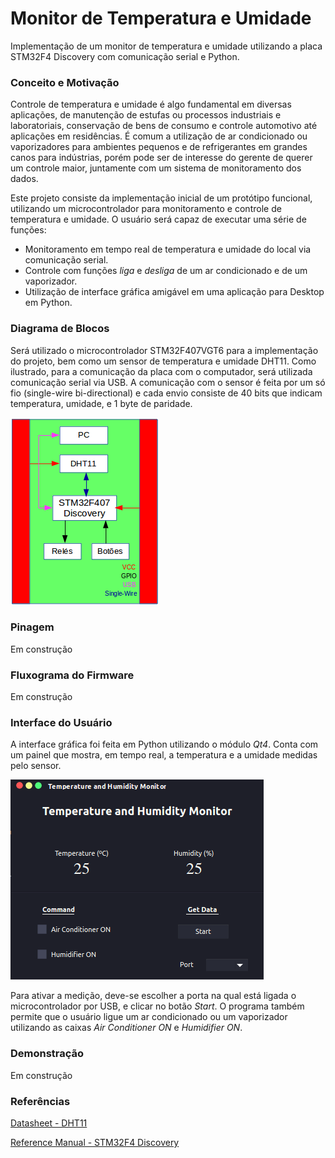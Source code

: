 # Monitor de Temperatura e Umidade

Implementação de um monitor de temperatura e umidade utilizando a placa STM32F4 Discovery com comunicação serial e Python.

### Conceito e Motivação

Controle de temperatura e umidade é algo fundamental em diversas aplicações, de manutenção de estufas ou processos industriais e laboratoriais, conservação de bens de consumo e controle automotivo até aplicações em residências.
É comum a utilização de ar condicionado ou vaporizadores para ambientes pequenos e de refrigerantes em grandes canos para indústrias, porém pode ser de interesse do gerente de querer um controle maior, juntamente com um sistema de monitoramento dos dados.

Este projeto consiste da implementação inicial de um protótipo funcional, utilizando um microcontrolador para monitoramento e controle de temperatura e umidade. O usuário será capaz de executar uma série de funções:
* Monitoramento em tempo real de temperatura e umidade do local via comunicação serial.
* Controle com funções *liga* e *desliga* de um ar condicionado e de um vaporizador.
* Utilização de interface gráfica amigável em uma aplicação para Desktop em Python.

### Diagrama de Blocos

Será utilizado o microcontrolador STM32F407VGT6 para a implementação do projeto, bem como um sensor de temperatura e umidade DHT11. Como ilustrado, para a comunicação da placa com o computador, será utilizada comunicação serial via USB. A comunicação com o sensor é feita por um só fio (single-wire bi-directional) e cada envio consiste de 40 bits que indicam temperatura, umidade, e 1 byte de paridade.

![screenshot 2](https://github.com/Microcontroladores2018/Sampaio/blob/master/blockdiagram.png)

### Pinagem

Em construção

### Fluxograma do Firmware

Em construção

### Interface do Usuário

A interface gráfica foi feita em Python utilizando o módulo *Qt4*. Conta com um painel que mostra, em tempo real, a temperatura e a umidade medidas pelo sensor.

![screenshot 1](https://github.com/Microcontroladores2018/Sampaio/blob/master/gui.png)

Para ativar a medição, deve-se escolher a porta na qual está ligada o microcontrolador por USB, e clicar no botão *Start*. O programa também permite que o usuário ligue um ar condicionado ou um vaporizador utilizando as caixas *Air Conditioner ON* e *Humidifier ON*.

### Demonstração

Em construção

### Referências

[Datasheet - DHT11](https://github.com/Microcontroladores2018/Sampaio/blob/master/DHT11.pdf)

[Reference Manual - STM32F4 Discovery](http://www.st.com/content/ccc/resource/technical/document/reference_manual/3d/6d/5a/66/b4/99/40/d4/DM00031020.pdf/files/DM00031020.pdf/jcr:content/translations/en.DM00031020.pdf)
